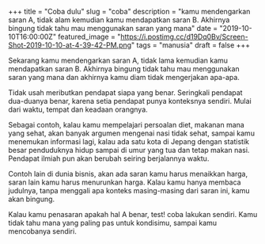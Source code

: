 +++
title = "Coba dulu"
slug = "coba"
description = "kamu mendengarkan saran A, tidak alam kemudian kamu mendapatkan saran B. Akhirnya bingung tidak tahu mau menggunakan saran yang mana"
date = "2019-10-10T16:00:00Z"
featured_image = "https://i.postimg.cc/d19Dq0Bv/Screen-Shot-2019-10-10-at-4-39-42-PM.png"
tags = "manusia"
draft = false
+++ 

Sekarang kamu mendengarkan saran A, tidak lama kemudian kamu mendapatkan saran B. Akhirnya bingung tidak tahu mau menggunakan saran yang mana dan akhirnya kamu diam tidak mengerjakan apa-apa.

Tidak usah meributkan pendapat siapa yang benar. Seringkali pendapat dua-duanya benar, karena setia pendapat punya konteksnya sendiri. Mulai dari waktu, tempat dan keadaan orangnya.

Sebagai contoh, kalau kamu mempelajari persoalan diet, makanan mana yang sehat, akan banyak argumen mengenai nasi tidak sehat, sampai kamu menemukan informasi lagi, kalau ada satu kota di Jepang dengan statistik besar penduduknya hidup sampai di umur yang tua dan tetap makan nasi. Pendapat ilmiah pun akan berubah seiring berjalannya waktu.

Contoh lain di dunia bisnis, akan ada saran kamu harus menaikkan harga, saran lain kamu harus menurunkan harga. Kalau kamu hanya membaca judulnya, tanpa menggali apa konteks masing-masing dari saran ini, kamu akan bingung.

Kalau kamu penasaran apakah hal A benar, test! coba lakukan sendiri. Kamu tidak tahu mana yang paling pas untuk kondisimu, sampai kamu mencobanya sendiri.
